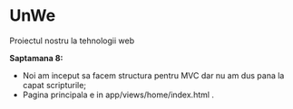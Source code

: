 # UnWe
Proiectul nostru la tehnologii web


**Saptamana 8:** 
  - Noi am inceput sa facem structura pentru MVC dar nu am dus pana la capat scripturile;
  - Pagina principala e in app/views/home/index.html .


